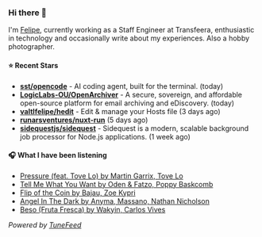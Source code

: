### Hi there 👋

I'm [Felipe](https://felipevm.com), currently working as a Staff Engineer at Transfeera, enthusiastic in technology and occasionally write about my experiences. Also a hobby photographer.

#### ⭐ Recent Stars
- **[sst/opencode](https://github.com/sst/opencode)** - AI coding agent, built for the terminal. (today)
- **[LogicLabs-OU/OpenArchiver](https://github.com/LogicLabs-OU/OpenArchiver)** - A secure, sovereign, and affordable open-source platform for email archiving and eDiscovery. (today)
- **[valtlfelipe/hedit](https://github.com/valtlfelipe/hedit)** - Edit &amp; manage your Hosts file (3 days ago)
- **[runarsventures/nuxt-run](https://github.com/runarsventures/nuxt-run)** (5 days ago)
- **[sidequestjs/sidequest](https://github.com/sidequestjs/sidequest)** - Sidequest is a modern, scalable background job processor for Node.js applications. (1 week ago)

#### 🎧 What I have been listening
- [Pressure (feat. Tove Lo) by Martin Garrix, Tove Lo](https://open.spotify.com/track/4ga4WvRNhMsIL38pkBbnIN)
- [Tell Me What You Want by Oden &amp; Fatzo, Poppy Baskcomb](https://open.spotify.com/track/7pPMx57fvpINMYGE0eZFhp)
- [Flip of the Coin by Bajau, Zoe Kypri](https://open.spotify.com/track/1BDW5jnwsHoPV1JC30umA6)
- [Angel In The Dark by Anyma, Massano, Nathan Nicholson](https://open.spotify.com/track/5GRJ5mXnz8dalhWY14HZcV)
- [Beso (Fruta Fresca) by Wakyin, Carlos Vives](https://open.spotify.com/track/0r3nMF80NSIuPIxeod4aoG)

_Powered by [TuneFeed](https://tunefeed.app?ref=github.com)_
